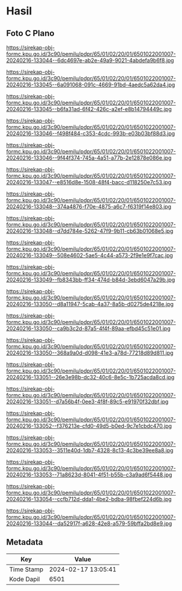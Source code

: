 # Hasil

## Foto C Plano

https://sirekap-obj-formc.kpu.go.id/3c90/pemilu/pdpr/65/01/02/20/01/6501022001007-20240216-133044--6dc4697e-ab2e-49a9-9021-4abdefa9b6f8.jpg

https://sirekap-obj-formc.kpu.go.id/3c90/pemilu/pdpr/65/01/02/20/01/6501022001007-20240216-133045--6a091068-091c-4669-91bd-4aedc5a62da4.jpg

https://sirekap-obj-formc.kpu.go.id/3c90/pemilu/pdpr/65/01/02/20/01/6501022001007-20240216-133045--b6fa31ad-6f42-426c-a2ef-e8b14794449c.jpg

https://sirekap-obj-formc.kpu.go.id/3c90/pemilu/pdpr/65/01/02/20/01/6501022001007-20240216-133046--f498f484-c353-4cdc-993b-e03b03bf88d3.jpg

https://sirekap-obj-formc.kpu.go.id/3c90/pemilu/pdpr/65/01/02/20/01/6501022001007-20240216-133046--9f44f374-745a-4a51-a77b-2e12878e086e.jpg

https://sirekap-obj-formc.kpu.go.id/3c90/pemilu/pdpr/65/01/02/20/01/6501022001007-20240216-133047--e8516d8e-1508-48f4-bacc-d118250e7c53.jpg

https://sirekap-obj-formc.kpu.go.id/3c90/pemilu/pdpr/65/01/02/20/01/6501022001007-20240216-133048--374a4876-f70e-4875-a6c7-f6319f14e803.jpg

https://sirekap-obj-formc.kpu.go.id/3c90/pemilu/pdpr/65/01/02/20/01/6501022001007-20240216-133048--d7dd784e-5262-47f9-9b11-cb63b01068e5.jpg

https://sirekap-obj-formc.kpu.go.id/3c90/pemilu/pdpr/65/01/02/20/01/6501022001007-20240216-133049--508e4602-5ae5-4c44-a573-2f9e1e9f7cac.jpg

https://sirekap-obj-formc.kpu.go.id/3c90/pemilu/pdpr/65/01/02/20/01/6501022001007-20240216-133049--fb8343bb-ff34-474d-b84d-3ebd6047a29b.jpg

https://sirekap-obj-formc.kpu.go.id/3c90/pemilu/pdpr/65/01/02/20/01/6501022001007-20240216-133050--d8a11947-5cab-4a37-8a5b-d0275de4218e.jpg

https://sirekap-obj-formc.kpu.go.id/3c90/pemilu/pdpr/65/01/02/20/01/6501022001007-20240216-133050--ca9b3c2d-87a5-4f4f-89aa-efbd45c51e01.jpg

https://sirekap-obj-formc.kpu.go.id/3c90/pemilu/pdpr/65/01/02/20/01/6501022001007-20240216-133050--368a9a0d-d098-41e3-a78d-77218d89d811.jpg

https://sirekap-obj-formc.kpu.go.id/3c90/pemilu/pdpr/65/01/02/20/01/6501022001007-20240216-133051--26e3e98b-dc32-40c6-8e5c-1b725acda8cd.jpg

https://sirekap-obj-formc.kpu.go.id/3c90/pemilu/pdpr/65/01/02/20/01/6501022001007-20240216-133051--d7a56b4f-0ee3-4f8f-89c5-e91970f32dbf.jpg

https://sirekap-obj-formc.kpu.go.id/3c90/pemilu/pdpr/65/01/02/20/01/6501022001007-20240216-133052--f376213e-cfd0-49d5-b0ed-9c7e1cbdc470.jpg

https://sirekap-obj-formc.kpu.go.id/3c90/pemilu/pdpr/65/01/02/20/01/6501022001007-20240216-133053--3511e40d-1db7-4328-8c13-4c3be39ee8a8.jpg

https://sirekap-obj-formc.kpu.go.id/3c90/pemilu/pdpr/65/01/02/20/01/6501022001007-20240216-133053--71a8623d-8041-4f51-b55b-c3a9ad6f5448.jpg

https://sirekap-obj-formc.kpu.go.id/3c90/pemilu/pdpr/65/01/02/20/01/6501022001007-20240216-133054--ccfb712d-dda1-4be2-bdba-98fbef224d6b.jpg

https://sirekap-obj-formc.kpu.go.id/3c90/pemilu/pdpr/65/01/02/20/01/6501022001007-20240216-133044--da52917f-a628-42e8-a579-59bffa2bd8e9.jpg


## Metadata

| Key        | Value               |
| ---------- | ------------------- |
| Time Stamp | 2024-02-17 13:05:41 |
| Kode Dapil | 6501                |



